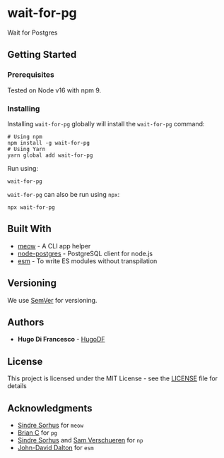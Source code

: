 # wait-for-pg

Wait for Postgres

## Getting Started

### Prerequisites

Tested on Node v16 with npm 9.

### Installing

Installing `wait-for-pg` globally will install the `wait-for-pg` command:
```
# Using npm
npm install -g wait-for-pg
# Using Yarn
yarn global add wait-for-pg
```

Run using:
```
wait-for-pg
```

`wait-for-pg` can also be run using `npx`:
```
npx wait-for-pg
```

## Built With

* [meow](https://github.com/sindresorhus/meow) - A CLI app helper
* [node-postgres](https://github.com/brianc/node-postgres) - PostgreSQL client for node.js
* [esm](https://github.com/standard-things/esm) - To write ES modules without transpilation

## Versioning

We use [SemVer](http://semver.org/) for versioning.

## Authors

* **Hugo Di Francesco** - [HugoDF](https://github.com/HugoDF)


## License

This project is licensed under the MIT License - see the [LICENSE](LICENSE) file for details

## Acknowledgments

* [Sindre Sorhus](https://github.com/sindresorhus) for `meow`
* [Brian C](https://github.com/brianc) for `pg`
* [Sindre Sorhus](https://github.com/sindresorhus) and [Sam Verschueren](https://github.com/SamVerschueren) for `np`
* [John-David Dalton](https://github.com/jdalton) for `esm`
